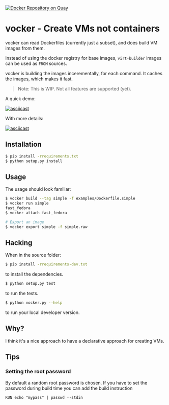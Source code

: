 [![Docker Repository on Quay](https://quay.io/repository/fabiand/vocker/status "Docker Repository on Quay")](https://quay.io/repository/fabiand/vocker)

vocker - Create VMs not containers
==================================

vocker can read Dockerfiles (currently just a subset), and does
build VM images from them.

Instead of using the docker registry for base images, `virt-builder`
images can be used as `FROM` sources.

vocker is building the images incerementally, for each command.
It caches the images, which makes it fast.

> Note: This is WIP. Not all features are supported (yet).

A quick demo:

[![asciicast](https://asciinema.org/a/091pvgwprx0fa5oosr4jcu9am.png)](https://asciinema.org/a/091pvgwprx0fa5oosr4jcu9am)

With more details:

[![asciicast](https://asciinema.org/a/eg1ccvapczlg6k2tql7kt4xru.png)](https://asciinema.org/a/eg1ccvapczlg6k2tql7kt4xru)


Installation
------------

```bash
$ pip install -rrequirements.txt
$ python setup.py install
```

Usage
-----

The usage should look familiar:

```bash
$ vocker build --tag simple -f examples/Dockerfile.simple
$ vocker run simple
fast_fedora
$ vocker attach fast_fedora

# Export an image
$ vocker export simple -f simple.raw
```

Hacking
-------

When in the source folder:

```bash
$ pip install -rrequirements-dev.txt
```

to install the dependencies.

```bash
$ python setup.py test
```

to run the tests.


```bash
$ python vocker.py --help
```

to run your local developer version.

Why?
----

I think it's a nice approach to have a declarative approach
for creating VMs.

Tips
----

### Setting the root password

By default a random root password is chosen. If you have to set the password
during build time you can add the build instruction

```
RUN echo "mypass" | passwd --stdin
```
